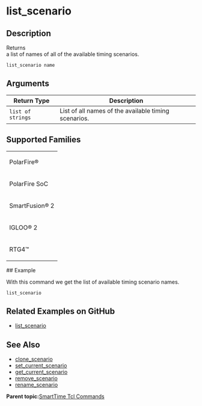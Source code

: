 # list\_scenario

## Description

Returns<br /> a list of names of all of the available timing scenarios.

```
list_scenario name
```

## Arguments

|Return Type|Description|
|-----------|-----------|
|`list of strings`|List of all names of the available timing scenarios.|

## Supported Families

<table id="GUID-56F9E300-6CAB-48D0-9D92-B4EC8F62D904"><tbody><tr><td>

PolarFire®

</td></tr><tr><td>

PolarFire SoC

</td></tr><tr><td>

SmartFusion® 2

</td></tr><tr><td>

IGLOO® 2

</td></tr><tr><td>

RTG4™

</td></tr></tbody>
</table>## Example

With this command we get the list of available timing scenario names.

```
list_scenario
```

## Related Examples on GitHub

-   [list\_scenario](https://github.com/MicrochipTech/Libero-SoC-Design-Suite-Tcl-Examples/tree/basic_tcl_examples/SmartTime/list_scenarios)

## See Also

-   [clone\_scenario](GUID-0FAFF9D7-8C21-4972-9CE3-228DA0BADCBF.md)
-   [set\_current\_scenario](GUID-3272E870-F6EE-45C8-9DE6-E02427B4E714.md)
-   [get\_current\_scenario](GUID-F58F57D5-DF64-45D9-BE76-B37068CDD175.md)
-   [remove\_scenario](GUID-3A312F37-292D-479B-9CFD-A111CE65F038.md)
-   [rename\_scenario](GUID-3D689BB0-A88F-4362-81B0-E0D58B4A7381.md)

**Parent topic:**[SmartTime Tcl Commands](GUID-96623DD0-9D90-4AFA-90C3-B2BAEEE15670.md)

